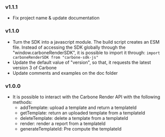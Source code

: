 ### v1.1.1
  - Fix project name & update documentation
### v1.1.0
  - Turn the SDK into a javascript module. The build script creates an ESM file. Instead of accessing the SDK globally through the "window.carboneRenderSDK", it is possible to import it through: `import carboneRenderSDK from "carbone-sdk-js"`
  - Update the default value of "version", so that, it requests the latest version 3 of Carbone
  - Update comments and examples on the doc folder
### v1.0.0
  - It is possible to interact with the Carbone Render API with the following methods:
    - addTemplate: upload a template and return a templateId
    - getTemplate: return an uploaded template from a templateId
    - deleteTemplate: delete a template from a templateId
    - render: render a report from a templateId
    - generateTemplateId: Pre compute the templateId